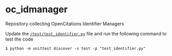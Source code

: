# oc_idmanager
Repository collecting OpenCitations Identifier Managers


Update the [`/test/test_identifier.py`](https://github.com/opencitations/identifier_manager/blob/main/test/test_identifier.py) file and run the following command to test the code
```console
$ python -m unittest discover -s test -p "test_identifier.py"
```
